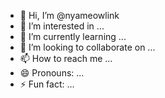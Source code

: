 - 👋 Hi, I’m @nyameowlink
- 👀 I’m interested in ...
- 🌱 I’m currently learning ...
- 💞️ I’m looking to collaborate on ...
- 📫 How to reach me ...
- 😄 Pronouns: ...
- ⚡ Fun fact: ...

<!---
nyameowlink/nyameowlink is a ✨ special ✨ repository because its `README.md` (this file) appears on your GitHub profile.
You can click the Preview link to take a look at your changes.
--->
